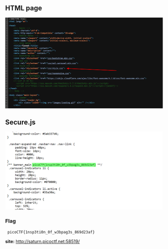 ## HTML page

![on_Includes](/website_screenshoot/search_source/search_source.png)

## Secure.js

![on_Includes](/website_screenshoot/search_source/search_source_css.png)

### Flag

` picoCTF{1nsp3ti0n_0f_w3bpag3s_869d23af}`

**site:** http://saturn.picoctf.net:58519/
